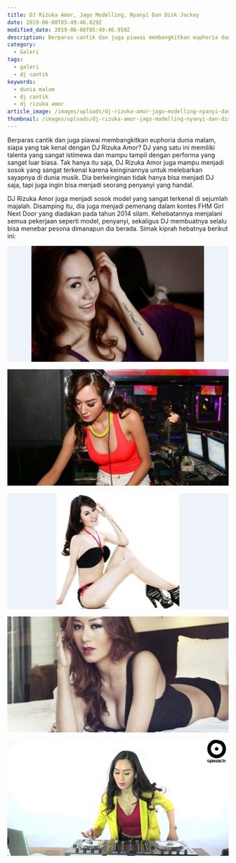 ```yaml
---
title: DJ Rizuka Amor, Jago Modelling, Nyanyi Dan Disk Jockey
date: 2019-06-08T05:49:46.829Z
modified_date: 2019-06-08T05:49:46.959Z
description: Berparas cantik dan juga piawai membangkitkan euphoria dunia malam, siapa yang tak kenal dengan DJ Rizuka Amor?
category:
  - Galeri
tags:
  - galeri
  - dj cantik
keywords:
  - dunia malam
  - dj cantik 
  - dj rizuka amor
article_image: /images/uploads/dj-rizuka-amor-jago-modelling-nyanyi-dan-disk-jockey-2.jpg
thumbnail: /images/uploads/dj-rizuka-amor-jago-modelling-nyanyi-dan-disk-jockey-2-008.jpg
---
```

Berparas cantik dan juga piawai membangkitkan euphoria dunia malam, siapa yang tak kenal dengan DJ Rizuka Amor? DJ yang satu ini memiliki talenta yang sangat istimewa dan mampu tampil dengan performa yang sangat luar biasa. Tak hanya itu saja, DJ Rizuka Amor juga mampu menjadi sosok yang sangat terkenal karena keinginannya untuk melebarkan sayapnya di dunia musik. Dia berkeinginan tidak hanya bisa menjadi DJ saja, tapi juga ingin bisa menjadi seorang penyanyi yang handal.

DJ Rizuka Amor juga menjadi sosok model yang sangat terkenal di sejumlah majalah. Disamping itu, dia juga menjadi pemenang dalam kontes FHM Girl Next Door yang diadakan pada tahun 2014 silam. Kehebatannya menjalani semua pekerjaan seperti model, penyanyi, sekaligus DJ membuatnya selalu bisa menebar pesona dimanapun dia berada. Simak kiprah hebatnya berikut ini:

![DJ Rizuka Amor, Jago Modelling, Nyanyi Dan Disk Jockey](/images/uploads/dj-rizuka-amor-jago-modelling-nyanyi-dan-disk-jockey-4.jpg)

![DJ Rizuka Amor, Jago Modelling, Nyanyi Dan Disk Jockey](/images/uploads/dj-rizuka-amor-jago-modelling-nyanyi-dan-disk-jockey-5.jpg)

![DJ Rizuka Amor, Jago Modelling, Nyanyi Dan Disk Jockey](/images/uploads/dj-rizuka-amor-jago-modelling-nyanyi-dan-disk-jockey-3.jpg)

![DJ Rizuka Amor, Jago Modelling, Nyanyi Dan Disk Jockey](/images/uploads/dj-rizuka-amor-jago-modelling-nyanyi-dan-disk-jockey-2.jpg)

![DJ Rizuka Amor, Jago Modelling, Nyanyi Dan Disk Jockey](/images/uploads/dj-rizuka-amor-jago-modelling-nyanyi-dan-disk-jockey-1.jpg)
